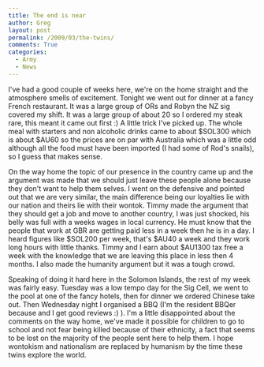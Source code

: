 ```yaml
---
title: The end is near
author: Greg
layout: post
permalink: /2009/03/the-twins/
comments: True
categories:
  - Army
  - News
---
```

I've had a good couple of weeks here, we're on the home straight and the atmosphere smells of excitement. Tonight we went out for dinner at a fancy French restaurant. It was a large group of ORs and Robyn the NZ sig covered my shift. It was a large group of about 20 so I ordered my steak rare, this meant it came out first :) A little trick I've picked up. The whole meal with starters and non alcoholic drinks came to about $SOL300 which is about $AU60 so the prices are on par with Australia which was a little odd although all the food must have been imported (I had some of Rod's snails), so I guess that makes sense.

On the way home the topic of our presence in the country came up and the argument was made that we should just leave these people alone because they don't want to help them selves. I went on the defensive and pointed out that we are very similar, the main difference being our loyalties lie with our nation and theirs lie with their wontok. Timmy made the argument that they should get a job and move to another country, I was just shocked, his belly was full with a weeks wages in local currency. He must know that the people that work at GBR are getting paid less in a week then he is in a day. I heard figures like $SOL200 per week, that's $AU40 a week and they work long hours with little thanks. Timmy and I earn about $AU1300 tax free a week with the knowledge that we are leaving this place in less then 4 months. I also made the humanity argument but it was a tough crowd.

Speaking of doing it hard here in the Solomon Islands, the rest of my week was fairly easy. Tuesday was a low tempo day for the Sig Cell, we went to the pool at one of the fancy hotels, then for dinner we ordered Chinese take out. Then Wednesday night I organised a BBQ (I'm the resident BBQer because and I get good reviews :) ). I'm a little disappointed about the comments on the way home, we've made it possible for children to go to school and not fear being killed because of their ethnicity, a fact that seems to be lost on the majority of the people sent here to help them. I hope wontokism and nationalism are replaced by humanism by the time these twins explore the world.